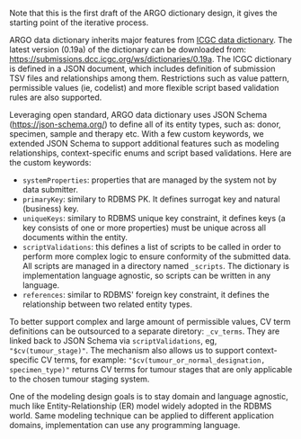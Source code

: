 Note that this is the first draft of the ARGO dictionary design, it gives the starting point of the iterative process.

ARGO data dictionary inherits major features from [ICGC data dictionary](https://docs.icgc.org/dictionary/viewer/). The latest version (0.19a) of the dictionary can be downloaded from: https://submissions.dcc.icgc.org/ws/dictionaries/0.19a. The ICGC dictionary is defined in a JSON document, which includes definition of submission TSV files and relationships among them. Restrictions such as value pattern, permissible values (ie, codelist) and more flexible script based validation rules are also supported.

Leveraging open standard, ARGO data dictionary uses JSON Schema (https://json-schema.org/) to define all of its entity types, such as: donor, specimen, sample and therapy etc. With a few custom keywords, we extended JSON Schema to support additional features such as modeling relationships, context-specific enums and script based validations. Here are the custom keywords:

* `systemProperties`: properties that are managed by the system not by data submitter.
* `primaryKey`: similary to RDBMS PK. It defines surrogat key and natural (business) key.
* `uniqueKeys`: similary to RDBMS unique key constraint, it defines keys (a key consists of one or more properties) must be unique across all documents within the entity.
* `scriptValidations`: this defines a list of scripts to be called in order to perform more complex logic to ensure conformity of the submitted data. All scripts are managed in a directory named `_scripts`. The dictionary is implementation language agnostic, so scripts can be written in any language.
* `references`: similar to RDBMS' foreign key constraint, it defines the relationship between two related entity types.

To better support complex and large amount of permissible values, CV term definitions can be outsourced to a separate diretory: `_cv_terms`. They are linked back to JSON Schema via `scriptValidations`, eg, `"$cv(tumour_stage)"`. The mechanism also allows us to support context-specific CV terms, for example: `"$cv(tumour_or_normal_designation, specimen_type)"` returns CV terms for tumour stages that are only applicable to the chosen tumour staging system.

One of the modeling design goals is to stay domain and language agnostic, much like Entity-Relationship (ER) model widely adopted in the RDBMS world. Same modeling technique can be applied to different application domains, implementation can use any programming language.
